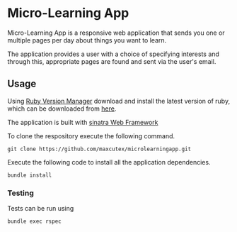 # Micro-Learning App


Micro-Learning App is a responsive web application that sends you one or multiple pages per day about things you want to learn.

The application provides a user with a choice of specifying interests and through this, appropriate pages are found and sent via the user's email.

## Usage
Using  [Ruby Version Manager](https://rvm.io/rvm/install) download and install the latest version of ruby, which can be downloaded from [here](https://www.ruby-lang.org/en/downloads/).

The application is built with [sinatra Web Framework](http://sinatrarb.com/) 

To clone the respository execute the following command.
```
git clone https://github.com/maxcutex/microlearningapp.git
```

Execute the following code to install all the application dependencies.
```
bundle install
```

### Testing
Tests can be run using
```
bundle exec rspec
```